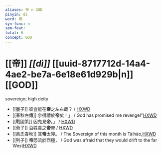 ```yaml
---
aliases: 帝 n GOD
pinyin: dì
word: 帝
syn-func: n
sem-feat: 
total: 6
concept: GOD 
---
```

# [[帝]] *[[dì]]*  [[uuid-8717712d-14a4-4ae2-be7a-6e18e61d929b|n]] [[GOD]]
sovereign; high deity
 - [[墨子]] 彼豈能在**帝**之左右哉？
                     / [HXWD](https://hxwd.org/textview.html?location=CH1a0938_CHANT_008-12a.24)
 - [[春秋左傳]] 余得請於**帝**矣！」 / God has promised me revenge!"[HXWD](https://hxwd.org/textview.html?location=KR1e0001_tls_008-241a.8)
 - [[戰國策]] 因鬼見**帝**。」
                     / [HXWD](https://hxwd.org/textview.html?location=KR2e0003_tls_200-1a.19)
 - [[荀子]] 百姓貴之**帝**帝 / [HXWD](https://hxwd.org/textview.html?location=KR3a0002_tls_010-5a.28)
 - [[呂氏春秋]] 其**帝**太皞。 / The Sovereign of this month is Tàihào,[HXWD](https://hxwd.org/textview.html?location=KR3j0009_tls_002-2a.7)
 - [[列子]] **帝**恐流於西極， / God was afraid that they would drift to the far West[HXWD](https://hxwd.org/textview.html?location=KR5c0124_tls_005-1a.111)